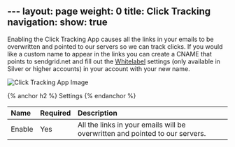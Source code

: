 --- layout: page weight: 0 title: Click Tracking navigation: show: true
---

Enabling the Click Tracking App causes all the links in your emails to
be overwritten and pointed to our servers so we can track clicks. If you
would like a custom name to appear in the links you can create a CNAME
that points to sendgrid.net and fill out the
[Whitelabel](http://sendgrid.com/whitelabel/) settings (only available
in Silver or higher accounts) in your account with your new name.

![Click Tracking App
Image]({{root_url}}/images/click_tracking.png "Click Tracking")

{% anchor h2 %} Settings {% endanchor %}

<table>
<thead>
<tr class="header">
<th align="left">Name</th>
<th align="left">Required</th>
<th align="left">Description</th>
</tr>
</thead>
<tbody>
<tr class="odd">
<td align="left">Enable</td>
<td align="left">Yes</td>
<td align="left">All the links in your emails will be overwritten and pointed to our servers.</td>
</tr>
</tbody>
</table>


